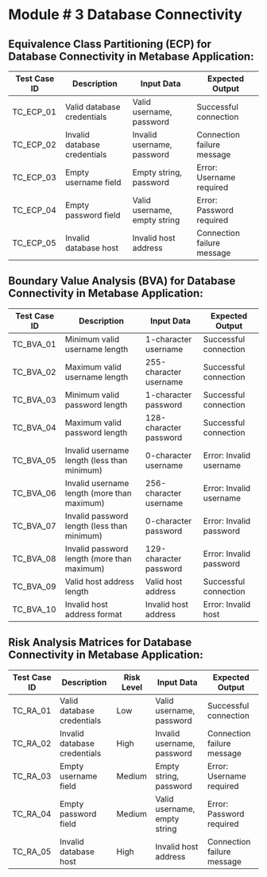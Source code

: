 # Module # 3 Database Connectivity

## Equivalence Class Partitioning (ECP) for Database Connectivity in Metabase Application:

| Test Case ID | Description | Input Data | Expected Output |
| --- | --- | --- | --- |
| TC_ECP_01 | Valid database credentials | Valid username, password | Successful connection |
| TC_ECP_02 | Invalid database credentials | Invalid username, password | Connection failure message |
| TC_ECP_03 | Empty username field | Empty string, password | Error: Username required |
| TC_ECP_04 | Empty password field | Valid username, empty string | Error: Password required |
| TC_ECP_05 | Invalid database host | Invalid host address | Connection failure message |

## Boundary Value Analysis (BVA) for Database Connectivity in Metabase Application:

| Test Case ID | Description | Input Data | Expected Output |
| --- | --- | --- | --- |
| TC_BVA_01 | Minimum valid username length | 1-character username | Successful connection |
| TC_BVA_02 | Maximum valid username length | 255-character username | Successful connection |
| TC_BVA_03 | Minimum valid password length | 1-character password | Successful connection |
| TC_BVA_04 | Maximum valid password length | 128-character password | Successful connection |
| TC_BVA_05 | Invalid username length (less than minimum) | 0-character username | Error: Invalid username |
| TC_BVA_06 | Invalid username length (more than maximum) | 256-character username | Error: Invalid username |
| TC_BVA_07 | Invalid password length (less than minimum) | 0-character password | Error: Invalid password |
| TC_BVA_08 | Invalid password length (more than maximum) | 129-character password | Error: Invalid password |
| TC_BVA_09 | Valid host address length | Valid host address | Successful connection |
| TC_BVA_10 | Invalid host address format | Invalid host address | Error: Invalid host |

## Risk Analysis Matrices for Database Connectivity in Metabase Application:

| Test Case ID | Description | Risk Level | Input Data | Expected Output |
| --- | --- | --- | --- | --- |
| TC_RA_01 | Valid database credentials | Low | Valid username, password | Successful connection |
| TC_RA_02 | Invalid database credentials | High | Invalid username, password | Connection failure message |
| TC_RA_03 | Empty username field | Medium | Empty string, password | Error: Username required |
| TC_RA_04 | Empty password field | Medium | Valid username, empty string | Error: Password required |
| TC_RA_05 | Invalid database host | High | Invalid host address | Connection failure message |